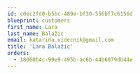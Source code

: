 ```yaml
---
id: c0ec2fd0-b5bc-489e-bf30-556bf7c6156d
blueprint: customers
first_name: Lara
last_name: Balažic
email: katarina.videcnik@gmail.com
title: 'Lara Balažic'
orders:
  - 18060b4c-99e9-495b-ac6b-44b6079db44e
---
```

